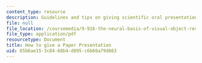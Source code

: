 ```yaml
---
content_type: resource
description: Guidelines and tips on giving scientific oral presentations.
file: null
file_location: /coursemedia/9-916-the-neural-basis-of-visual-object-recognition-in-monkeys-and-humans-spring-2005/65b6ae153c8468b4d095c6b60a79d863_how_to_pres_pap.pdf
file_type: application/pdf
resourcetype: Document
title: How to give a Paper Presentation
uid: 65b6ae15-3c84-68b4-d095-c6b60a79d863
---
```

